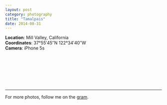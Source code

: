 ```yaml
---
layout: post
category: photography
title: "Tamalpais"
date: 2014-08-31
---
```


__Location__: Mill Valley, California  
__Coordinates__: 37°55′45″N 122°34′40″W  
__Camera__: iPhone 5s

<figure class="grid-2-left">
  <img src="http://image.vsco.co/1/51b751bdbbc81693/548e8d1f2d5615b71f8b457a/vsco_121414.jpg" alt="">
</figure>

<figure class="grid-2-right">
  <img src="http://image.vsco.co/1/51b751bdbbc81693/548e886427561503708b4572/600x450/vsco_121414.jpg" alt="">
</figure>

<figure class="grid-2-left">
  <img src="http://image.vsco.co/1/51b751bdbbc81693/548e87f72a5615f4718b4575/600x800/vsco_121414.jpg" alt="">
</figure>

<figure class="grid-2-right">
  <img src="http://image.vsco.co/1/51b751bdbbc81693/548e870129561594168b4573/600x800/vsco_121414.jpg" alt="">
</figure>

<figure class="grid-2-left">
  <img src="http://image.vsco.co/1/51b751bdbbc81693/548e8801e9551571098b458c/600x800/vsco_121414.jpg" alt="">
</figure>

<figure class="grid-2-right">
  <img src="http://image.vsco.co/1/51b751bdbbc81693/548e8751255615c3778b456e/600x800/vsco_121414.jpg" alt="">
</figure>

<figure class="grid-2-left">
  <img src="http://image.vsco.co/1/51b751bdbbc81693/548e872b2b5615f1108b4584/600x800/vsco_121414.jpg" alt="">
</figure>

<figure class="grid-2-right">
  <img src="http://image.vsco.co/1/51b751bdbbc81693/548e8883e35515f35f8b4586/600x800/vsco_121414.jpg" alt="">
</figure>

***

For more photos, follow me on the [gram](http://instagram.com/drocarmo).